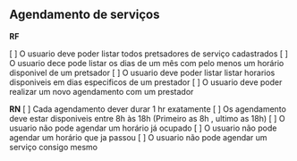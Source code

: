 ## Agendamento de serviços
**RF**

[ ] O usuario deve poder listar todos pretsadores de serviço cadastrados
[ ] O usuario dece pode listar os dias de um mês com pelo menos um horário disponivel de um pretsador
[ ] O usuario deve poder listar listar horarios disponiveis em dias especificos de um prestador
[ ] O usuario deve poder realizar um novo agendamento com um prestador

**RN**
[ ] Cada agendamento dever durar 1 hr exatamente
[ ] Os agendamento deve estar disponiveis entre 8h às 18h (Primeiro as 8h , ultimo as 18h)
[ ] O usuario não pode agendar um horário já ocupado
[ ] O usuario não pode agendar um horário que ja passou
[ ] O usuario não pode agendar um serviço consigo mesmo 